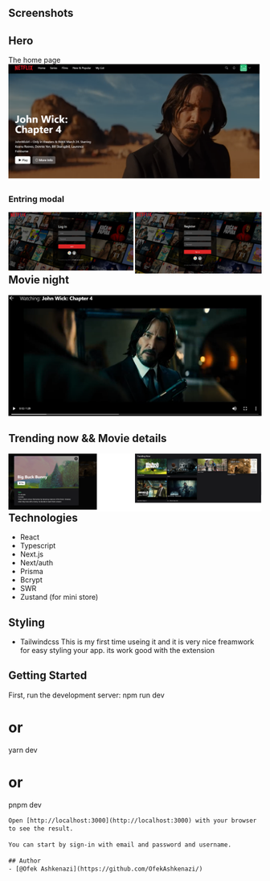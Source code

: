 ## Screenshots

## Hero 
The home page
![Hero](public/imgs/hero-area.png)

### Entring modal

<img src="public/imgs/log-in.png" width="50%" style="float: left"/><img src="public/imgs/sign-in.png" width="50%" style="float: left; hight: '150px';"/>

## Movie night
![MovieNight](public/imgs/movie-state.png)

## Trending now && Movie details
<img src="public/imgs/movie-details.png" width="50%" style="float: left"/><img src="public/imgs/trending-now.png" width="50%" style="float: left;"/>

## Technologies
- React
- Typescript
- Next.js
- Next/auth
- Prisma
- Bcrypt
- SWR
- Zustand (for mini store)

## Styling
- Tailwindcss
This is my first time useing it and it is very nice freamwork for easy styling your app.
its work good with the extension

## Getting Started

First, run the development server:
npm run dev
# or
yarn dev
# or
pnpm dev
```
Open [http://localhost:3000](http://localhost:3000) with your browser to see the result.

You can start by sign-in with email and password and username.

## Author
- [@Ofek Ashkenazi](https://github.com/OfekAshkenazi/)
